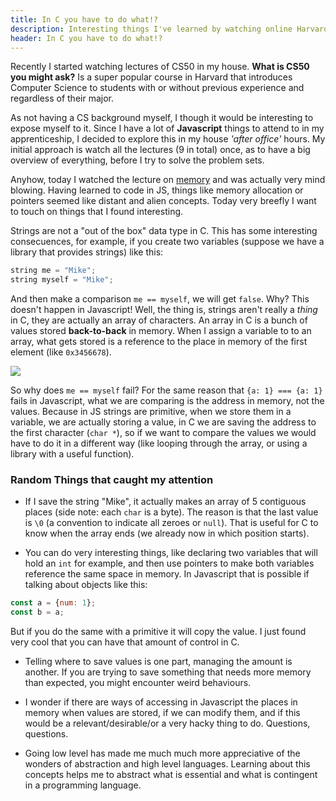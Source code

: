 ```yaml
---
title: In C you have to do what!?
description: Interesting things I've learned by watching online Harvard's CS50 class.
header: In C you have to do what!?
---
```

Recently I started watching lectures of CS50 in my house. **What is CS50 you might ask?** Is a super popular course in Harvard that introduces Computer Science to students with or without previous experience and regardless of their major.


As not having a CS background myself, I though it would be interesting to expose myself to it. Since I have a lot of **Javascript** things to attend to in my apprenticeship, I decided to explore this in my house *'after office'* hours. My initial approach is watch all the lectures (9 in total) once, as to have a big overview of everything, before I try to solve the problem sets. 


Anyhow, today I watched the lecture on [memory](https://www.youtube.com/watch?v=cC9I3XxkZXw&t=4212s) and was actually very mind blowing. Having learned to code in JS, things like memory allocation or pointers seemed like distant and alien concepts. Today very breefly I want to touch on things that I found interesting.


Strings are not a "out of the box" data type in C. This has some interesting consecuences, for example, if you create two variables (suppose we have a library that provides strings) like this:

```c
string me = "Mike";
string myself = "Mike";
```

And then make a comparison `me == myself`, we will get `false`. Why? This doesn't happen in Javascript! Well, the thing is, strings aren't really a *thing* in C, they are actually an array of characters. An array in C is a bunch of values stored **back-to-back** in memory. When I assign a variable to to an array, what gets stored is a reference to the place in memory of the first element (like `0x3456678`).

![](https://cs50.harvard.edu/college/notes/4/s_array.png)

So why does `me == myself` fail? For the same reason that `{a: 1} === {a: 1}` fails in Javascript, what we are comparing is the address in memory, not the values. Because in JS strings are primitive, when we store them in a variable, we are actually storing a value, in C we are saving the address to the first character (`char *`), so if we want to compare the values we would have to do it in a different way (like looping through the array, or using a library with a useful function).


### Random Things that caught my attention


* If I save the string "Mike", it actually makes an array of 5 contiguous places (side note: each `char` is a byte). The reason is that the last value is `\0` (a convention to indicate all zeroes or `null`). That is useful for C to know when the array ends (we already now in which position starts).

* You can do very interesting things, like declaring two variables that will hold an `int` for example, and then use pointers to make both variables reference the same space in memory. In Javascript that is possible if talking about objects like this:

```javascript
const a = {num: 1};
const b = a;
```

But if you do the same with a primitive it will copy the value. I just found very cool that you can have that amount of control in C.

* Telling where to save values is one part, managing the amount is another. If you are trying to save something that needs more memory than expected, you might encounter weird behaviours.

* I wonder if there are ways of accessing in Javascript the places in memory when values are stored, if we can modify them, and if this would be  a relevant/desirable/or a very hacky thing to do. Questions, questions. 

* Going low level has made me much much more appreciative of the wonders of abstraction and high level languages. Learning about this concepts helps me to abstract what is essential and what is contingent in a programming language.